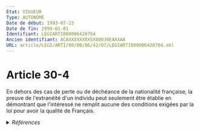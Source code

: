 ```yaml
---
État: VIGUEUR
Type: AUTONOME
Date de début: 1993-07-23
Date de fin: 2999-01-01
Identifiant: LEGIARTI000006420764
Ancien identifiant: ACAXXXXXXXX5X00030EAXXAA
URL: article/LEGI/ARTI/00/00/06/42/07/LEGIARTI000006420764.xml
---
```


<h1>Article 30-4</h1>

En dehors des cas de perte ou de déchéance de la nationalité française, la
preuve de l'extranéité d'un individu peut seulement être établie en démontrant
que l'intéressé ne remplit aucune des conditions exigées par la loi pour avoir
la qualité de Français.


<details>
  <summary><em>Références</em></summary>

  <h2>Articles faisant référence à l'article</h2>
  
  <ul>
    <li>
      <a href="https://legal.tricoteuses.fr//redirection/LEGIARTI000006524101?vers=git&vers=legifrance">Code de la nationalité française - article 148 AUTONOME ABROGE, en vigueur du 1973-01-10 au 1993-07-23</a> CONCORDE source
    </li>
    <li>
      <a href="https://legal.tricoteuses.fr//redirection/LEGIARTI000049277661?vers=git&vers=legifrance">Code de la nationalité française - article 148 AUTONOME MODIFIE, en vigueur du 1945-10-20 au 1973-01-10</a> CONCORDE source
    </li>
  </ul>
  
  <h2>Textes faisant référence à l'article</h2>
  
  <ul>
    <li>
      <a href="https://legal.tricoteuses.fr//redirection/JORFTEXT000000362019?vers=git&vers=legifrance">LOI n° 93-933 du 22 juillet 1993 réformant le droit de la nationalité</a> CODIFICATION cible
    </li>
  </ul>
  
  <h2>Références faites par l'article</h2>
  
  <ul>
    <li>
      CONCORDANCE source Code de la nationalité française 148
    </li>
    <li>
      1993-07-22 CODIFICATION source <a href="https://legal.tricoteuses.fr//redirection/JORFTEXT000000362019?vers=git&vers=legifrance">LOI n° 93-933 du 22 juillet 1993 réformant le droit de la nationalité</a>
    </li>
    <li>
      1993-07-22 CREATION source Loi n°93-933 du 22 juillet 1993 - art. 50 () JORF 23 juillet 1993
    </li>
    <li>
      2999-01-01 CONCORDE cible <a href="https://legal.tricoteuses.fr//redirection/LEGIARTI000006524101?vers=git&vers=legifrance">Code de la nationalité française - article 148 AUTONOME ABROGE, en vigueur du 1973-01-10 au 1993-07-23</a>
    </li>
  </ul>
</details>
